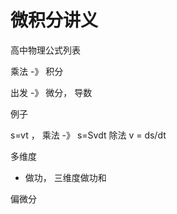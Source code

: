 # 微积分讲义



高中物理公式列表

乘法 -》 积分

出发 -》 微分， 导数



例子

s=vt ， 乘法 -》 s=Svdt  除法  v = ds/dt

 多维度

- 做功， 三维度做功和

偏微分